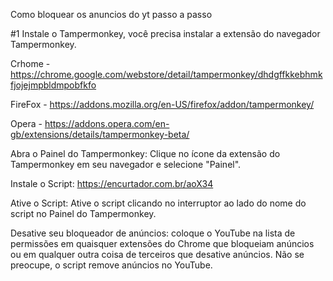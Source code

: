 Como bloquear os anuncios do yt passo a passo

#1 Instale o Tampermonkey, você precisa instalar a extensão do navegador Tampermonkey.

Crhome - https://chrome.google.com/webstore/detail/tampermonkey/dhdgffkkebhmkfjojejmpbldmpobfkfo

FireFox - https://addons.mozilla.org/en-US/firefox/addon/tampermonkey/

Opera - https://addons.opera.com/en-gb/extensions/details/tampermonkey-beta/

Abra o Painel do Tampermonkey: Clique no ícone da extensão do Tampermonkey em seu navegador e selecione "Painel".

Instale o Script: https://encurtador.com.br/aoX34

Ative o Script: Ative o script clicando no interruptor ao lado do nome do script no Painel do Tampermonkey.

Desative seu bloqueador de anúncios: coloque o YouTube na lista de permissões em quaisquer extensões do Chrome que bloqueiam anúncios ou em qualquer outra coisa de terceiros que desative anúncios. Não se preocupe, o script remove anúncios no YouTube.
